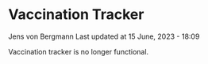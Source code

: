 Vaccination Tracker
================
Jens von Bergmann
Last updated at 15 June, 2023 - 18:09

Vaccination tracker is no longer functional.
